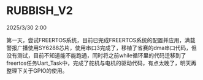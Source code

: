 # RUBBISH_V2

2025/3/30 2:00

第一天，尝试FREERTOS系统，目前已完成FREERTOS系统的配置并应用，满载警报广播使用SY6288芯片，使用串口3完成了，移植了省赛的dma串口代码，但没有测试，目前不知道能不能跑通，同时将之前while循环里的代码迁移到了freertos任务Uart_Task中，完成了舵机与电机的驱动代码，有点太晚了，明天再整理下关于GPIO的使用。
